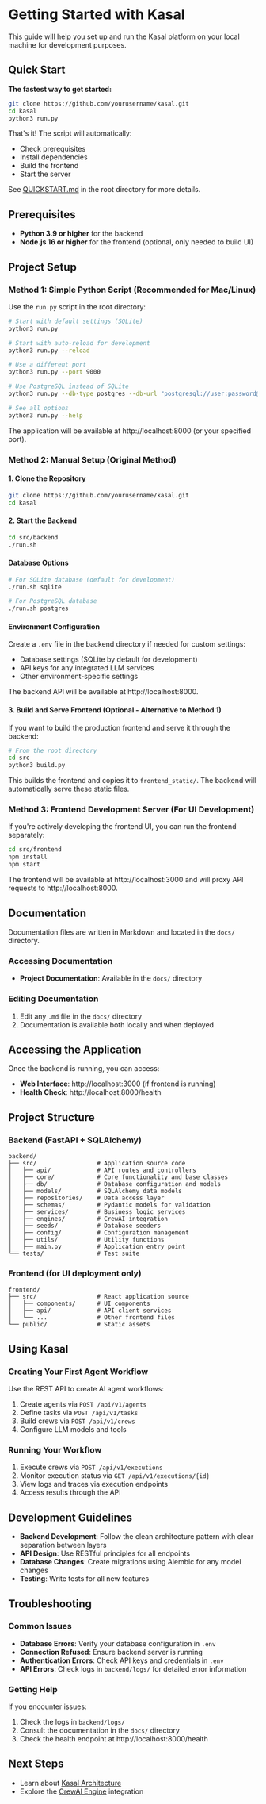 # Getting Started with Kasal

This guide will help you set up and run the Kasal platform on your local machine for development purposes.

## Quick Start

**The fastest way to get started:**

```bash
git clone https://github.com/yourusername/kasal.git
cd kasal
python3 run.py
```

That's it! The script will automatically:
- Check prerequisites
- Install dependencies
- Build the frontend
- Start the server

See [QUICKSTART.md](../../QUICKSTART.md) in the root directory for more details.

## Prerequisites

- **Python 3.9 or higher** for the backend
- **Node.js 16 or higher** for the frontend (optional, only needed to build UI)

## Project Setup

### Method 1: Simple Python Script (Recommended for Mac/Linux)

Use the `run.py` script in the root directory:

```bash
# Start with default settings (SQLite)
python3 run.py

# Start with auto-reload for development
python3 run.py --reload

# Use a different port
python3 run.py --port 9000

# Use PostgreSQL instead of SQLite
python3 run.py --db-type postgres --db-url "postgresql://user:password@localhost/kasal"

# See all options
python3 run.py --help
```

The application will be available at http://localhost:8000 (or your specified port).

### Method 2: Manual Setup (Original Method)

#### 1. Clone the Repository

```bash
git clone https://github.com/yourusername/kasal.git
cd kasal
```

#### 2. Start the Backend

```bash
cd src/backend
./run.sh
```

#### Database Options

```bash
# For SQLite database (default for development)
./run.sh sqlite

# For PostgreSQL database
./run.sh postgres
```

#### Environment Configuration

Create a `.env` file in the backend directory if needed for custom settings:

- Database settings (SQLite by default for development)
- API keys for any integrated LLM services
- Other environment-specific settings

The backend API will be available at http://localhost:8000.

#### 3. Build and Serve Frontend (Optional - Alternative to Method 1)

If you want to build the production frontend and serve it through the backend:

```bash
# From the root directory
cd src
python3 build.py
```

This builds the frontend and copies it to `frontend_static/`. The backend will automatically serve these static files.

### Method 3: Frontend Development Server (For UI Development)

If you're actively developing the frontend UI, you can run the frontend separately:

```bash
cd src/frontend
npm install
npm start
```

The frontend will be available at http://localhost:3000 and will proxy API requests to http://localhost:8000.

## Documentation

Documentation files are written in Markdown and located in the `docs/` directory.

### Accessing Documentation

- **Project Documentation**: Available in the `docs/` directory

### Editing Documentation

1. Edit any `.md` file in the `docs/` directory
2. Documentation is available both locally and when deployed

## Accessing the Application

Once the backend is running, you can access:

- **Web Interface**: http://localhost:3000 (if frontend is running)
- **Health Check**: http://localhost:8000/health

## Project Structure

### Backend (FastAPI + SQLAlchemy)

```
backend/
├── src/                 # Application source code
│   ├── api/             # API routes and controllers
│   ├── core/            # Core functionality and base classes
│   ├── db/              # Database configuration and models
│   ├── models/          # SQLAlchemy data models
│   ├── repositories/    # Data access layer
│   ├── schemas/         # Pydantic models for validation
│   ├── services/        # Business logic services
│   ├── engines/         # CrewAI integration
│   ├── seeds/           # Database seeders
│   ├── config/          # Configuration management
│   ├── utils/           # Utility functions
│   ├── main.py          # Application entry point
└── tests/               # Test suite
```

### Frontend (for UI deployment only)

```
frontend/
├── src/                 # React application source
│   ├── components/      # UI components
│   ├── api/             # API client services
│   └── ...              # Other frontend files
└── public/              # Static assets
```

## Using Kasal

### Creating Your First Agent Workflow

Use the REST API to create AI agent workflows:

1. Create agents via `POST /api/v1/agents`
2. Define tasks via `POST /api/v1/tasks`
3. Build crews via `POST /api/v1/crews`
4. Configure LLM models and tools

### Running Your Workflow

1. Execute crews via `POST /api/v1/executions`
2. Monitor execution status via `GET /api/v1/executions/{id}`
3. View logs and traces via execution endpoints
4. Access results through the API

## Development Guidelines

- **Backend Development**: Follow the clean architecture pattern with clear separation between layers
- **API Design**: Use RESTful principles for all endpoints
- **Database Changes**: Create migrations using Alembic for any model changes
- **Testing**: Write tests for all new features

## Troubleshooting

### Common Issues

- **Database Errors**: Verify your database configuration in `.env`
- **Connection Refused**: Ensure backend server is running
- **Authentication Errors**: Check API keys and credentials in `.env`
- **API Errors**: Check logs in `backend/logs/` for detailed error information

### Getting Help

If you encounter issues:

1. Check the logs in `backend/logs/`
2. Consult the documentation in the `docs/` directory
3. Check the health endpoint at http://localhost:8000/health

## Next Steps

- Learn about [Kasal Architecture](ARCHITECTURE.md)
- Explore the [CrewAI Engine](CREWAI_ENGINE.md) integration 